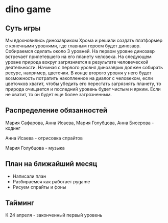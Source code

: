 # dino game

## Суть игры

Мы вдохновились динозавриком Хрома и решили создать платформер с конечными уровнями, где главным героем будет динозавр. Собираемся сделать около 3 уровней. На первом уровне динозавр встречает прилетевшего на его планету человека. На следующем уровне природа вокруг загрязняется в результате человеческой деятельности. Начиная с первого уровня динозаврик должен собирать ресурс, например, цветочки. В конце второго уровня у него будет возможность потратить накопленное на диалог с человеком, если цветочков хватит, чтобы убедить его перестать загрязнять планету, то природа очищается и последний уровень будет чистым и ярким. Если не хватит, то он будет еще более загрязненным.

## Распределение обязанностей

Мария Сафарова, Анна Исаева, Мария Голубцова, Анна Бисерова - кодинг

Анна Исаева - отрисовка спрайтов

Мария Голубцова - музыка

## План на ближайший месяц
* Написали план
* Разбираемся как работает pygame
* Рисуем спрайты и фоны

## Тайминг

К 24 апреля - законченный первый уровень

